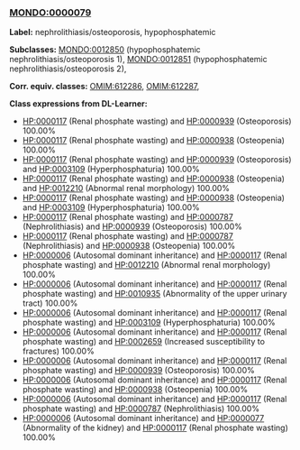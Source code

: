 
### [MONDO:0000079](http://purl.obolibrary.org/obo/MONDO_0000079)
**Label:** nephrolithiasis/osteoporosis, hypophosphatemic

**Subclasses:** [MONDO:0012850](http://purl.obolibrary.org/obo/MONDO_0012850) (hypophosphatemic nephrolithiasis/osteoporosis 1), [MONDO:0012851](http://purl.obolibrary.org/obo/MONDO_0012851) (hypophosphatemic nephrolithiasis/osteoporosis 2), 

**Corr. equiv. classes:** [OMIM:612286](http://purl.obolibrary.org/obo/OMIM_612286), [OMIM:612287](http://purl.obolibrary.org/obo/OMIM_612287), 

**Class expressions from DL-Learner:**

- [HP:0000117](http://purl.obolibrary.org/obo/HP_0000117) (Renal phosphate wasting) and [HP:0000939](http://purl.obolibrary.org/obo/HP_0000939) (Osteoporosis) 100.00%
- [HP:0000117](http://purl.obolibrary.org/obo/HP_0000117) (Renal phosphate wasting) and [HP:0000938](http://purl.obolibrary.org/obo/HP_0000938) (Osteopenia) 100.00%
- [HP:0000117](http://purl.obolibrary.org/obo/HP_0000117) (Renal phosphate wasting) and [HP:0000939](http://purl.obolibrary.org/obo/HP_0000939) (Osteoporosis) and [HP:0003109](http://purl.obolibrary.org/obo/HP_0003109) (Hyperphosphaturia) 100.00%
- [HP:0000117](http://purl.obolibrary.org/obo/HP_0000117) (Renal phosphate wasting) and [HP:0000938](http://purl.obolibrary.org/obo/HP_0000938) (Osteopenia) and [HP:0012210](http://purl.obolibrary.org/obo/HP_0012210) (Abnormal renal morphology) 100.00%
- [HP:0000117](http://purl.obolibrary.org/obo/HP_0000117) (Renal phosphate wasting) and [HP:0000938](http://purl.obolibrary.org/obo/HP_0000938) (Osteopenia) and [HP:0003109](http://purl.obolibrary.org/obo/HP_0003109) (Hyperphosphaturia) 100.00%
- [HP:0000117](http://purl.obolibrary.org/obo/HP_0000117) (Renal phosphate wasting) and [HP:0000787](http://purl.obolibrary.org/obo/HP_0000787) (Nephrolithiasis) and [HP:0000939](http://purl.obolibrary.org/obo/HP_0000939) (Osteoporosis) 100.00%
- [HP:0000117](http://purl.obolibrary.org/obo/HP_0000117) (Renal phosphate wasting) and [HP:0000787](http://purl.obolibrary.org/obo/HP_0000787) (Nephrolithiasis) and [HP:0000938](http://purl.obolibrary.org/obo/HP_0000938) (Osteopenia) 100.00%
- [HP:0000006](http://purl.obolibrary.org/obo/HP_0000006) (Autosomal dominant inheritance) and [HP:0000117](http://purl.obolibrary.org/obo/HP_0000117) (Renal phosphate wasting) and [HP:0012210](http://purl.obolibrary.org/obo/HP_0012210) (Abnormal renal morphology) 100.00%
- [HP:0000006](http://purl.obolibrary.org/obo/HP_0000006) (Autosomal dominant inheritance) and [HP:0000117](http://purl.obolibrary.org/obo/HP_0000117) (Renal phosphate wasting) and [HP:0010935](http://purl.obolibrary.org/obo/HP_0010935) (Abnormality of the upper urinary tract) 100.00%
- [HP:0000006](http://purl.obolibrary.org/obo/HP_0000006) (Autosomal dominant inheritance) and [HP:0000117](http://purl.obolibrary.org/obo/HP_0000117) (Renal phosphate wasting) and [HP:0003109](http://purl.obolibrary.org/obo/HP_0003109) (Hyperphosphaturia) 100.00%
- [HP:0000006](http://purl.obolibrary.org/obo/HP_0000006) (Autosomal dominant inheritance) and [HP:0000117](http://purl.obolibrary.org/obo/HP_0000117) (Renal phosphate wasting) and [HP:0002659](http://purl.obolibrary.org/obo/HP_0002659) (Increased susceptibility to fractures) 100.00%
- [HP:0000006](http://purl.obolibrary.org/obo/HP_0000006) (Autosomal dominant inheritance) and [HP:0000117](http://purl.obolibrary.org/obo/HP_0000117) (Renal phosphate wasting) and [HP:0000939](http://purl.obolibrary.org/obo/HP_0000939) (Osteoporosis) 100.00%
- [HP:0000006](http://purl.obolibrary.org/obo/HP_0000006) (Autosomal dominant inheritance) and [HP:0000117](http://purl.obolibrary.org/obo/HP_0000117) (Renal phosphate wasting) and [HP:0000938](http://purl.obolibrary.org/obo/HP_0000938) (Osteopenia) 100.00%
- [HP:0000006](http://purl.obolibrary.org/obo/HP_0000006) (Autosomal dominant inheritance) and [HP:0000117](http://purl.obolibrary.org/obo/HP_0000117) (Renal phosphate wasting) and [HP:0000787](http://purl.obolibrary.org/obo/HP_0000787) (Nephrolithiasis) 100.00%
- [HP:0000006](http://purl.obolibrary.org/obo/HP_0000006) (Autosomal dominant inheritance) and [HP:0000077](http://purl.obolibrary.org/obo/HP_0000077) (Abnormality of the kidney) and [HP:0000117](http://purl.obolibrary.org/obo/HP_0000117) (Renal phosphate wasting) 100.00%


